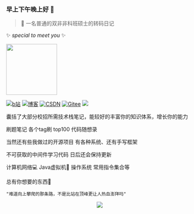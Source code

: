 ### 早上下午晚上好 👋
>🔭 一名普通的双非非科班硕士的转码日记

✨ *special to meet you* ✨

 <img height="137px" src="https://github-readme-stats.vercel.app/api?username=zzzzzzzzyt&hide_title=true&hide_border=true&show_icons=trueline_height=21&text_color=000&icon_color=000&bg_color=0,ea6161,ffc64d,fffc4d,52fa5a&theme=graywhite" /> 


 <a href="https://space.bilibili.com/258336762"><img src="https://img.shields.io/badge/Bilibili-Bilibili-red" alt="b站"></a>
 <a href="http://www.onlyicanstopmyself.top/"><img src="https://img.shields.io/badge/Blog-onlyicanstopmyself-success" alt="博客"></a>
 <a href="https://blog.csdn.net/zzzzzzzzzzzyt?spm=1000.2115.3001.5343"><img src="https://img.shields.io/badge/CSDN-CSDN-blueviolet" alt="CSDN"></a>
 <a href="https://gitee.com/zeng-yangtian"><img src="https://img.shields.io/badge/%E7%A0%81%E4%BA%91-Gitee-important" alt="Gitee"></a>
 <img src="https://visitor-badge.glitch.me/badge?page_id=zzzzzzzzyt" /> 

囊括了大部分校招所需技术栈笔记，能较好的丰富你的知识体系，增长你的能力

刷题笔记 各个tag刷 top100 代码随想录 

当然还有些我做过的开源项目 有各种系统、还有手写框架

不可获取的中间件学习代码 日后还会保持更新 

计算机网络💻 Java虚拟机📕 操作系统 常用指令集合等

总有你想要的东西🤭                         
```
"难道向上攀爬的那条路，不是比站在顶峰更让人热血澎拜吗"                       
```

<div align="center"> <img src="https://activity-graph.herokuapp.com/graph?username=zzzzzzzzyt&theme=xcode" /> </div>

